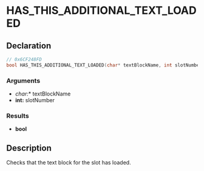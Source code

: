 # HAS_THIS_ADDITIONAL_TEXT_LOADED

## Declaration
```cpp
// 0x6CF248FD
bool HAS_THIS_ADDITIONAL_TEXT_LOADED(char* textBlockName, int slotNumber);
```

### Arguments
- **char*:** textBlockName
- **int:** slotNumber

### Results
- **bool**

## Description
Checks that the text block for the slot has loaded.